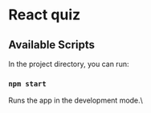 # React quiz
## Available Scripts

In the project directory, you can run:

### `npm start`
Runs the app in the development mode.\